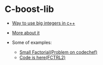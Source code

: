# C-boost-lib

- [Way to use big integers in c++](https://discuss.codechef.com/t/way-to-use-big-integer-in-c/12714)

-  [More about it](https://www.boost.org/doc/libs/1_70_0/libs/multiprecision/doc/html/boost_multiprecision/intro.html)
- Some of examples:
  - [Small Factorial(Problem on codechef)](https://www.codechef.com/problems/FCTRL2)
  - [Code is here(FCTRL2)](https://www.codechef.com/viewsolution/25716065)
